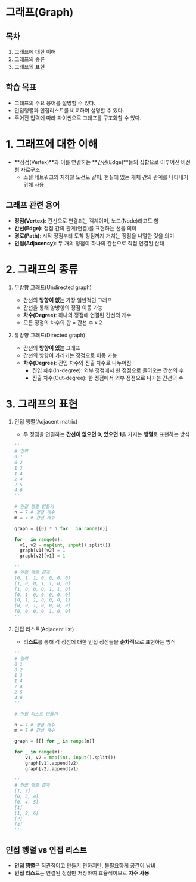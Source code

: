 # 그래프(Graph)
## 목차
1. 그래프에 대한 이해
2. 그래프의 종류
3. 그래프의 표현
## 학습 목표
* 그래프의 주요 용어를 설명할 수 있다.
* 인접행렬과 인접리스트를 비교하여 설명할 수 있다.
* 주어진 입력에 따라 파이썬으로 그래프를 구조화할 수 있다.
# 1. 그래프에 대한 이해
* **정점(Vertex)**과 이를 연결하는 **간선(Edge)**들의 집합으로 이루어진 비선형 자료구조
  * 소셜 네트워크와 지하철 노선도 같이, 현실에 있는 개체 간의 관계를 나타내기 위해 사용
## 그래프 관련 용어
* **정점(Vertex)**: 간선으로 연결되는 객체이며, 노드(Node)라고도 함
* **간선(Edge)**: 정점 간의 관계(연결)를 표현하는 선을 의미
* **경로(Path)**: 시작 정점부터 도착 정점까지 거치는 정점을 나열한 것을 의미
* **인접(Adjacency)**: 두 개의 정점이 하나의 간선으로 직접 연결된 산태

# 2. 그래프의 종류
1. 무방향 그래프(Undirected graph)
    * 간선의 **방향이 없는** 가장 일반적인 그래프
    * 간선을 통해 양방향의 정점 이동 가능
    * **차수(Degree)**: 하나의 정점에 연결된 간선의 개수
    * 모든 정점의 차수의 합 = 간선 수 x 2
  
2. 유방향 그래프(Directed graph)
    * 간선의 **방향이 있는** 그래프
    * 간선의 방향이 가리키는 정점으로 이동 가능
    * **차수(Degree)**: 진입 차수와 진출 차수로 나누어짐
      * 진입 차수(In-degree): 외부 정점에서 한 정점으로 들어오는 간선의 수
      * 진출 차수(Out-degree): 한 정점에서 외부 정점으로 나가는 간선의 수

# 3. 그래프의 표현
1. 인접 행렬(Adjacent matrix)
    * 두 정점을 연결하는 **간선이 없으면 0, 있으면 1**을 가지는 **행렬**로 표현하는 방식
    ```py
    '''
    # 입력
    0 1
    0 2
    1 3
    1 4
    2 4
    2 5
    4 6
    '''

    # 인접 행렬 만들기
    n = 7 # 정점 개수
    m = 7 # 간선 개수

    graph = [[0] * n for _ in range(n)]
    
    for _ in range(m):
      v1, v2 = map(int, input().split())
      graph[v1][v2] = 1
      graph[v2][v1] = 1

    '''
    # 인접 행렬 결과
    [0, 1, 1, 0, 0, 0, 0]
    [1, 0, 0, 1, 1, 0, 0]
    [1, 0, 0, 0, 1, 1, 0]
    [0, 1, 0, 0, 0, 0, 0]
    [0, 1, 1, 0, 0, 0, 1]
    [0, 0, 1, 0, 0, 0, 0]
    [0, 0, 0, 0, 1, 0, 0]
    '''
    ```

2. 인접 리스트(Adjacent list)
    * **리스트**를 통해 각 정점에 대한 인접 정점들을 **순차적**으로 표현하는 방식
    ```py
    '''
    # 입력
    0 1
    0 2
    1 3
    1 4
    2 4
    2 5
    4 6
    '''

    # 인접 리스트 만들기

    n = 7 # 정점 개수
    m = 7 # 간선 개수

    graph = [[] for _ in range(n)]

    for _ in range(m):
        v1, v2 = map(int, input().split())
        graph[v1].append(v2)
        graph[v2].append(v1)
      
    '''
    # 인접 행렬 결과
    [1, 2]
    [0, 3, 4]
    [0, 4, 5]
    [1]
    [1, 2, 6]
    [2]
    [4]
    '''

## 인접 행렬 vs 인접 리스트
* **인접 행렬**은 직관적이고 만들기 편하지만, 불필요하게 공간이 낭비
* **인접 리스트**는 연결된 정점만 저장하여 효율적이므로 **자주 사용**